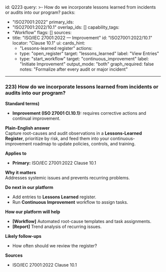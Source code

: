id: Q223
query: >-
  How do we incorporate lessons learned from incidents or audits into our program?
packs:
  - "ISO27001:2022"
primary_ids:
  - "ISO27001:2022/10.1"
overlap_ids: []
capability_tags:
  - "Workflow"
flags: []
sources:
  - title: "ISO/IEC 27001:2022 — Improvement"
    id: "ISO27001:2022/10.1"
    locator: "Clause 10.1"
ui:
  cards_hint:
    - "Lessons-learned register"
  actions:
    - type: "open_register"
      target: "lessons_learned"
      label: "View Entries"
    - type: "start_workflow"
      target: "continuous_improvement"
      label: "Initiate Improvement"
output_mode: "both"
graph_required: false
notes: "Formalize after every audit or major incident"
---
### 223) How do we incorporate lessons learned from incidents or audits into our program?

**Standard terms)**  
- **Improvement (ISO 27001 Cl.10.1):** requires corrective actions and continual improvement.

**Plain-English answer**  
Capture root-causes and audit observations in a **Lessons-Learned Register**, prioritize by risk, and feed them into your continuous-improvement roadmap to update policies, controls, and training.

**Applies to**  
- **Primary:** ISO/IEC 27001:2022 Clause 10.1

**Why it matters**  
Addresses systemic issues and prevents recurring problems.

**Do next in our platform**  
- Add entries to **Lessons Learned** register.  
- Run **Continuous Improvement** workflow to assign tasks.

**How our platform will help**  
- **[Workflow]** Automated root-cause templates and task assignments.  
- **[Report]** Trend analysis of recurring issues.

**Likely follow-ups**  
- How often should we review the register?

**Sources**  
- ISO/IEC 27001:2022 Clause 10.1

